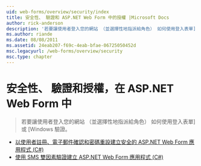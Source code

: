 ```yaml
---
uid: web-forms/overview/security/index
title: 安全性、 驗證和 ASP.NET Web Form 中的授權 |Microsoft Docs
author: rick-anderson
description: '若要讓使用者登入您的網站 （並選擇性地指派給角色） 如何使用登入表單] 或 [Windows 驗證。'
ms.author: riande
ms.date: 08/08/2011
ms.assetid: 24eab207-f69c-4eab-bfae-06725050452d
msc.legacyurl: /web-forms/overview/security
msc.type: chapter
---
```

<a name="security-authentication-and-authorization-in-aspnet-web-forms"></a>安全性、 驗證和授權，在 ASP.NET Web Form 中
====================
> 若要讓使用者登入您的網站 （並選擇性地指派給角色） 如何使用登入表單] 或 [Windows 驗證。


- [以使用者註冊、電子郵件確認和密碼重設建立安全的 ASP.NET Web Form 應用程式 (C#)](create-a-secure-aspnet-web-forms-app-with-user-registration-email-confirmation-and-password-reset.md)
- [使用 SMS 雙因素驗證建立 ASP.NET Web Form 應用程式 (C#)](create-an-aspnet-web-forms-app-with-sms-two-factor-authentication.md)
